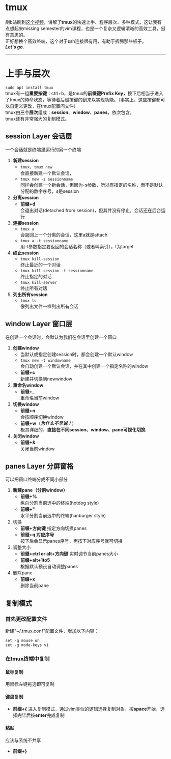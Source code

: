 # tmux

刷b站刷到[这个视频](https://www.bilibili.com/video/BV18GXsY4Eze/?spm_id_from=333.1007.top_right_bar_window_history.content.click&vd_source=3ae5bbb47e51877952f949c5dfa350dc)，讲解了**tmux**的快速上手、程序层次、多种模式，这让我有点想起来missing semester的vim课程，也是一个复杂又逻辑清晰的高效工具，挺有意思的。  
正好想换个高效终端，这个对于ssh连接很有用，有助于折腾那些板子。  
***Let's go.***  

***

# 上手与层次

`sudo apt install tmux`  
tmux有一组**重要按键**：ctrl+b，是tmux的**前缀键Prefix Key**，按下后相当于进入了tmux的待命状态，等待着后缀按键的到来以实现功能。（事实上，这些按键都可以自定义更改，在tmux配置问文件）  
tmux由**三个层次**组成：**session**、**window**、**panes**，依次包含。  
tmux还有非常强大的复制模式。  

## session Layer 会话层

一个会话就是终端里运行的另一个终端  

1. **新建session**
	+ `tmux`、`tmux new`  
	会直接新建一个默认会话，  
	+ `tmux new -s sessionname`  
	同样会创建一个新会话，但因为-s参数，所以有指定的名称，而不是默认分配的数字序号，s是session  
2. **分离session**
	+ **前缀+d**  
	会退出对话(detached from session)，但其并没有停止，会话还在后台运行  
3. **连接session**
	+ `tmux a`  
	会返回上一个分离的会话，这里a就是attach  
	+ `tmux a -t sessionname`  
	用-t参数指定要返回的会话名称（或者叫索引），t为target  
3. **终止session**
	+ `tmux kill-session`  
	终止最近的一个对话  
	+ `tmux kill-session -t sessionname`  
	终止指定的对话  
	+ `tmux kill-server`  
	终止所有对话  
4. **列出所有session**
	+ `tmux ls`  
	像列出文件一样列出所有会话  

## window Layer 窗口层

在创建一个会话时，会默认为我们在会话里创建一个窗口  

1. **创建window**  
	+ 当默认或指定创建session时，都会创建一个默认window  
	+ `tmux new -t windowname`  
	会自动创建一个默认会话，并在其中创建一个指定名称的window  
	+ **前缀+c**  
	新建并切换到newwindow  
2. **重命名window**
	+ **前缀+,**  
	重命名当前window  
3. **切换window**
	+ **前缀+n**  
	会按顺序切换window  
	+ **前缀+w**（***为什么不早说！***）  
	极其详细的、**直接在不同session、window、pane可视化切换**  
4. **关闭window**
	+ **前缀+&**  
	关闭当前window  

## panes Layer 分屏窗格

可以把窗口终端分成不同小部分  

1. **新建pane（分割window）** 
	+ **前缀+%**  
	纵向分割当前选中的终端(hotdog style)  
	+ **前缀+"**  
	水平分割当前选中的终端(hanburger style)  
2. 切换
	+ **前缀+方向键**
	指定方向切换panes  
	+ **前缀+q  对应序号**  
	按下后会显示panes序号，再按下对应序号就可切换  
3. 调整大小
	+ **前缀+ctrl or alt+方向键**
	实时调节当前panes大小  
	+ **前缀+alt+1to5**  
	根据默认预设自动调整panes  
4. 删除pane
	+ **前缀+x**  
	删除当前pane  

## 复制模式

### 首先更改配置文件

新建"~/.tmux.conf"配置文件，增加以下内容：  

```
set -g mouse on  
set -g mode-keys vi  
```  

### 在tmux终端中复制

#### 鼠标复制

用鼠标左键拖选即可复制  

#### 键盘复制

+ **前缀+{**
进入复制模式，通过vim类似的逻辑选择复制对象，按**space**开始，选择完毕后按**enter**完成复制  

#### 粘贴

应该与系统不共享  
+ **前缀+}**  